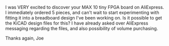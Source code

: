 I was VERY excited to discover your MAX 10 tiny FPGA board on AliExpress. I immediately ordered 5 pieces, and can't wait to start experimenting with fitting it into a breadboard design I've been working on. Is it possible to get the KiCAD design files for this? I have already asked over AliExpress messaging regarding the files, and also possibility of volume purchasing. 

Thanks again,
Joe